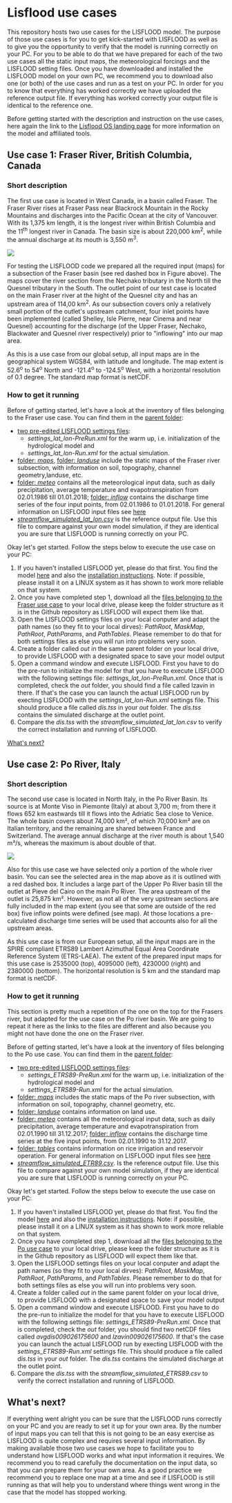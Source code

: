 # Lisflood use cases

This repository hosts two use cases for the LISFLOOD model. The purpose of those use cases is for you to get kick-started with LISFLOOD as well as to give you the opportunity to verify that the model is running correctly on your PC. For you to be able to do that we have prepared for each of the two use cases all the static input maps, the meteorological forcings and the LISFLOOD setting files. Once you have downloaded and installed the LISFLOOD model on your own PC, we recommend you to download also one (or both) of the use cases and run as a test on your PC. In order for you to know that everything has worked correctly we have uploaded the reference output file. If everything has worked correctly your output file is identical to the reference one.

Before getting started with the description and instruction on the use cases, here again the link to the [Lisflood OS landing page](https://ec-jrc.github.io/lisflood/) for more information on the model and affiliated tools.


## Use case 1: Fraser River, British Columbia, Canada  <a id="usecase1"></a>

### Short description 
The first use case is located in West Canada, in a basin called Fraser. The Fraser River rises at Fraser Pass near Blackrock Mountain in the Rocky Mountains and discharges into the Pacific Ocean at the city of Vancouver. With its 1,375 km length, it is the longest river within British Columbia and the 11<sup>th</sup> longest river in Canada. The basin size is about 220,000 km<sup>2</sup>, while the annual discharge at its mouth is 3,550 m<sup>3</sup>.

![](doc/FraserRiver.png)

For testing the LISFLOOD code we prepared all the required input (maps) for a subsection of the Fraser basin (see red dashed box in Figure above). The maps cover the river section from the Nechako tributary in the North till the Quesnel tributary in the South. The outlet point of our test case is located on the main Fraser river at the hight of the Quesnel city and has an upstream area of 114,00 km<sup>2</sup>. As our subsection covers only a relatively small portion of the outlet's upstream catchment, four inlet points have been implemented (called Shelley, Isle Pierre, near Cinema and near Quesnel) accounting for the discharge (of the Upper Fraser, Nechako, Blackwater and Quesnel river respectively) prior to "inflowing" into our map area.   

As this is a use case from our global setup, all input maps are in the geographical system WGS84, with latitude and longitude. The map extent is 52.6<sup>o</sup> to 54<sup>o</sup> North and -121.4<sup>o</sup> to -124.5<sup>o</sup> West, with a horizontal resolution of 0.1 degree. The standard map format is netCDF.


### How to get it running

Before of getting started, let's have a look at the inventory of files belonging to the Fraser use case. You can find them in the [parent folder](https://github.com/ec-jrc/lisflood-usecases/tree/master/LF_lat_lon_UseCase):
- [two pre-edited LISFLOOD settings files](https://github.com/ec-jrc/lisflood-usecases/tree/master/LF_lat_lon_UseCase):
  - *settings_lat_lon-PreRun.xml* for the warm up, i.e. initialization of the hydrological model and 
  - *settings_lat_lon-Run.xml* for the actual simulation.
- [folder: *maps*](https://github.com/ec-jrc/lisflood-usecases/tree/master/LF_lat_lon_UseCase/maps), [folder: *landuse*](https://github.com/ec-jrc/lisflood-usecases/tree/master/LF_lat_lon_UseCase/landuse) include the static maps of the Fraser river subsection, with information on soil, topography, channel geometry,landuse, etc. 
- [folder: *meteo*](https://github.com/ec-jrc/lisflood-usecases/tree/master/LF_lat_lon_UseCase/meteo) contains all the meteorological input data, such as daily precipitation, average temperature and evapotranspiration from 02.01.1986 till 01.01.2018; [folder: *inflow*](https://github.com/ec-jrc/lisflood-usecases/tree/master/LF_lat_lon_UseCase/inflow) contains the discharge time series of the four input points, from 02.01.1986 to 01.01.2018.
For general information on LISFLOOD input files see [here](https://ec-jrc.github.io/lisflood-code/4_annex_input-files/)
- [*streamflow_simulated_lat_lon.csv*](https://github.com/ec-jrc/lisflood-usecases/blob/master/LF_lat_lon_UseCase/streamflow_simulated_lat_lon.csv) is the reference output file. Use this file to compare against your own model simulation, if they are identical you are sure that LISFLOOD is running correctly on your PC.

Okay let's get started. Follow the steps below to execute the use case on your PC: 
1. If you haven't installed LISFLOOD yet, please do that first. You find the model [here](https://github.com/ec-jrc/lisflood-code) and also the [installation instructions](https://ec-jrc.github.io/lisflood-code/3_step2_installation/). Note: if possible, please install it on a LINUX system as it has shown to work more reliable on that system. 
2. Once you have completed step 1, download all the [files belonging to the Fraser use case](https://github.com/ec-jrc/lisflood-usecases/tree/master/LF_lat_lon_UseCase) to your local drive, please keep the folder structure as it is in the Github repository as LISFLOOD will expect them like that. 
3. Open the LISFLOOD settings files on your local conputer and adapt the path names (so they fit to your local dirves): *PathRoot*, *MaskMap*, *PathRoot*, *PathParams*, and *PathTables*. Please remember to do that for both settings files as else you will run into problems very soon.
4. Create a folder called *out* in the same parent folder on your local drive, to provide LISFLOOD with a designated space to save your model output
5. Open a command window and execute LISFLOOD. First you have to do the pre-run to initialize the model for that you have to execute LISFLOOD with the following settings file: *settings_lat_lon-PreRun.xml*. Once that is completed, check the *out* folder, you should find a file called lzavin in there. If that's the case you can launch the actual LISFLOOD run by execting LISFLOOD with the *settings_lat_lon-Run.xml* settings file. This should produce a file called *dis.tss* in your *out* folder. The *dis.tss* contains the simulated discharge at the outlet point.
6. Compare the *dis.tss* with the *streamflow_simulated_lat_lon.csv* to verify the correct installation and running of LISFLOOD.

[What's next?](#next)


## Use case 2: Po River, Italy <a id="usecase2"></a>

### Short description 
The second use case is located in North Italy, in the Po River Basin. Its source is at Monte Viso in Piemonte (Italy) at about 3,700 m; from there it flows 652 km eastwards till it flows into the Adriatic Sea close to Venice. The whole basin covers about 74,000 km², of which 70,000 km² are on Italian territory, and the remaining are shared between France and Switzerland. The average annual discharge at the river mouth is about 1,540 m³/s, whereas the maximum is about double of that.

![](doc/PoRiver.png)

Also for this use case we have selected only a portion of the whole river basin. You can see the selected area in the map above as it is outlined with a red dashed box. It includes a large part of the Upper Po River basin till the outlet at Pieve del Cairo on the main Po River. The area upstream of the outlet is 25,875 km². However, as not all of the very upstream sections are fully included in the map extent (you see that some are outside of the red box) five inflow points were defined (see map). At those locations a pre-calculated discharge time series will be used that accounts also for all the upstream areas.

As this use case is from our European setup, all the input maps are in the SPIRE compliant ETRS89 Lambert Azimuthal Equal Area Coordinate Reference System (ETRS-LAEA). The extent of the prepared input maps for this use case is 2535000 (top), 4095000 (left), 4230000 (right) and 2380000 (bottom). The horizontal resolution is 5 km and the standard map format is netCDF.


### How to get it running

This section is pretty much a repetition of the one on the top for the Frasers river, but adapted for the use case on the Po river basin. We are going to repeat it here as the links to the files are different and also because you might not have done the one on the Fraser river.

Before of getting started, let's have a look at the inventory of files belonging to the Po use case. You can find them in the [parent folder](https://github.com/ec-jrc/lisflood-usecases/tree/master/LF_ETRS89_UseCase):
- [two pre-edited LISFLOOD settings files](https://github.com/ec-jrc/lisflood-usecases/tree/master/LF_ETRS89_UseCase):
  - *settings_ETRS89-PreRun.xml* for the warm up, i.e. initialization of the hydrological model and 
  - *settings_ETRS89-Run.xml* for the actual simulation.
- [folder: *maps*](https://github.com/ec-jrc/lisflood-usecases/tree/master/LF_ETRS89_UseCase/maps) includes the static maps of the Po river subsection, with information on soil, topography, channel geometry, etc. 
- [folder: *landuse*](https://github.com/ec-jrc/lisflood-usecases/tree/master/LF_ETRS89_UseCase/landuse) contains information on land use.
- [folder: *meteo*](https://github.com/ec-jrc/lisflood-usecases/tree/master/LF_ETRS89_UseCase/meteo) contains all the meteorological input data, such as daily precipitation, average temperature and evapotranspiration from 02.01.1990 till 31.12.2017; [folder: *inflow*](https://github.com/ec-jrc/lisflood-usecases/tree/master/LF_ETRS89_UseCase/inflow) contains the discharge time series at the five input points, from 02.01.1990 to 31.12.2017.
- [folder: *tables*](https://github.com/ec-jrc/lisflood-usecases/tree/master/LF_ETRS89_UseCase/tables) contains information on rice irrigation and reservoir operation.
For general information on LISFLOOD input files see [here](https://ec-jrc.github.io/lisflood-code/4_annex_input-files/)
- [*streamflow_simulated_ETR89.csv*](https://github.com/ec-jrc/lisflood-usecases/blob/master/LF_ETRS89_UseCase/streamflow_simulated_ETRS89.csv). Is the reference output file. Use this file to compare against your own model simulation, if they are identical you are sure that LISFLOOD is running correctly on your PC.

Okay let's get started. Follow the steps below to execute the use case on your PC: 
1. If you haven't installed LISFLOOD yet, please do that first. You find the model [here](https://github.com/ec-jrc/lisflood-code) and also the [installation instructions](https://ec-jrc.github.io/lisflood-code/3_step2_installation/). Note: if possible, please install it on a LINUX system as it has shown to work more reliable on that system. 
2. Once you have completed step 1, download all the [files belonging to the Po use case](https://github.com/ec-jrc/lisflood-usecases/tree/master/LF_ETRS89_UseCase) to your local drive, please keep the folder structure as it is in the Github repository as LISFLOOD will expect them like that. 
3. Open the LISFLOOD settings files on your local conputer and adapt the path names (so they fit to your local dirves): *PathRoot*, *MaskMap*, *PathRoot*, *PathParams*, and *PathTables*. Please remember to do that for both settings files as else you will run into problems very soon.
4. Create a folder called *out* in the same parent folder on your local drive, to provide LISFLOOD with a designated space to save your model output
5. Open a command window and execute LISFLOOD. First you have to do the pre-run to initialize the model for that you have to execute LISFLOOD with the following settings file: *settings_ETRS89-PreRun.xml*. Once that is completed, check the *out* folder, you should find two netCDF files called *avgdis009026175600* and *lzavin009026175600*. If that's the case you can launch the actual LISFLOOD run by execting LISFLOOD with the *settings_ETRS89-Run.xml* settings file. This should produce a file called *dis.tss* in your *out* folder. The *dis.tss* contains the simulated discharge at the outlet point.
6. Compare the *dis.tss* with the *streamflow_simulated_ETRS89.csv* to verify the correct installation and running of LISFLOOD.


## What's next? <a id="next"></a>

If everything went alright you can be sure that the LISFLOOD runs correctly on your PC and you are ready to set it up for your own area. By the number of input maps you can tell that this is not going to be an easy exercise as LISFLOOD is quite complex and requires several input information. By making available those two use cases we hope to facilitate you to understand how LISFLOOD works and what input information it requires. We recommend you to read carefully the documentation on the input data, so that you can prepare them for your own area. As a good practice we recommend you to replace one map at a time and see if LISFLOOD is still running as that will help you to understand where things went wrong in the case that the model has stopped working.
